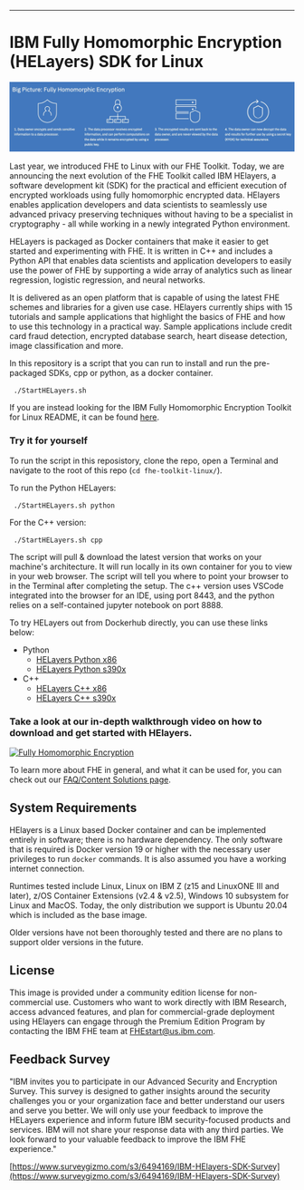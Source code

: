 ---
# IBM Fully Homomorphic Encryption (HELayers) SDK for Linux

![HELayers](Documentation/Images/fhe.jpg)

Last year, we introduced FHE to Linux with our FHE Toolkit. Today, we are announcing the next evolution of the FHE Toolkit called IBM HElayers, a software development kit (SDK) for the practical and efficient execution of encrypted workloads using fully homomorphic encrypted data. HElayers enables application developers and data scientists to seamlessly use advanced privacy preserving techniques without having to be a specialist in cryptography - all while working in a newly integrated Python environment. 

HELayers is packaged as Docker containers that make it easier to get started and experimenting with FHE.  It is written in C++ and includes a Python API that enables data scientists and application developers to easily use the power of FHE by supporting a wide array of analytics such as linear regression, logistic regression, and neural networks.  

It is delivered as an open platform that is capable of using the latest FHE schemes and libraries for a given use case. HElayers currently ships with 15 tutorials and sample applications that highlight the basics of FHE and how to use this technology in a practical way. Sample applications include credit card fraud detection, encrypted database search, heart disease detection, image classification and more.  

In this repository is a script that you can run to install and run the pre-packaged SDKs, cpp or python, as a docker container.

     ./StartHELayers.sh 

If you are instead looking for the IBM Fully Homomorphic Encryption Toolkit for Linux README, it can be found [here](https://github.com/IBM/fhe-toolkit-linux/README_TOOLKIT.md).

### Try it for yourself

To run the script in this reposistory, clone the repo, open a Terminal and navigate to the root of this repo (`cd fhe-toolkit-linux/`).  

To run the Python HELayers:

     ./StartHELayers.sh python

For the C++ version:

     ./StartHELayers.sh cpp

The script will pull & download the latest version that works on your machine's architecture. It will run locally in its own container for you to view in your web browser.  The script will tell you where to point your browser to in the Terminal after completing the setup. The c++ version uses VSCode integrated into the browser for an IDE, using port 8443, and the python relies on a self-contained jupyter notebook on port 8888.

To try HELayers out from Dockerhub directly, you can use these links below:

* Python
   * [HELayers Python x86](https://hub.docker.com/r/ibmcom/helayers-pylab)
   * [HELayers Python s390x](https://hub.docker.com/r/ibmcom/helayers-pylab-s390x)
* C++
   * [HELayers C++ x86](https://hub.docker.com/r/ibmcom/helayers-lab)
   * [HELayers C++ s390x](https://hub.docker.com/r/ibmcom/helayers-lab-s390x)

### Take a look at our in-depth walkthrough video on how to download and get started with HElayers.

[![Fully Homomorphic Encryption](http://img.youtube.com/vi/_bEMWffloas/0.jpg)](https://www.youtube.com/watch?v=_bEMWffloas "Getting Started with HELayers")

To learn more about FHE in general, and what it can be used for, you can check out our [FAQ/Content Solutions page](https://www.ibm.com/support/z-content-solutions/fully-homomorphic-encryption/ ).

## System Requirements

HElayers is a Linux based Docker container and can be implemented entirely in software; there is no hardware dependency. The only software that is required is Docker version 19 or higher with the necessary user privileges to run `docker` commands. It is also assumed you have a working internet connection. 

Runtimes tested include Linux, Linux on IBM Z (z15 and LinuxONE III and later), z/OS Container Extensions (v2.4 & v2.5), Windows 10 subsystem for Linux and MacOS. Today, the only distribution we support is Ubuntu 20.04 which is included as the base image. 

Older versions have not been thoroughly tested and there are no plans to support older versions in the future.


## License

This image is provided under a community edition license for non-commercial use. Customers who want to work directly with IBM Research, access advanced features, and plan for commercial-grade deployment using HElayers can engage through the Premium Edition Program by contacting the IBM FHE team at FHEstart@us.ibm.com.

## Feedback Survey
 
"IBM invites you to participate in our Advanced Security and Encryption Survey. This survey is designed to gather insights around the security challenges you or your organization face and better understand our users and serve you better. We will only use your feedback to improve the HELayers experience and inform future IBM security-focused products and services. IBM will not share your response data with any third parties. We look forward to your valuable feedback to improve the IBM FHE experience."

[https://www.surveygizmo.com/s3/6494169/IBM-HElayers-SDK-Survey](https://www.surveygizmo.com/s3/6494169/IBM-HElayers-SDK-Survey)

